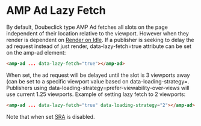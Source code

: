 <!---
Copyright 2020 The AMP HTML Authors. All Rights Reserved.

Licensed under the Apache License, Version 2.0 (the "License");
you may not use this file except in compliance with the License.
You may obtain a copy of the License at

      http://www.apache.org/licenses/LICENSE-2.0

Unless required by applicable law or agreed to in writing, software
distributed under the License is distributed on an "AS-IS" BASIS,
WITHOUT WARRANTIES OR CONDITIONS OF ANY KIND, either express or implied.
See the License for the specific language governing permissions and
limitations under the License.
-->

# AMP Ad Lazy Fetch

By default, Doubeclick type AMP Ad fetches all slots on the page independent of their location relative to the viewport.  However when they render is dependent on <a href="render-on-idle.md">Render on Idle</a>.  If a publisher is seeking to delay the ad request instead of just render, data-lazy-fetch=true attribute can be set on the amp-ad element:

```html
<amp-ad ... data-lazy-fetch="true"></amp-ad>
```

When set, the ad request will be delayed until the slot is 3 viewports away (can be set to a specific viewport value based on data-loading-strategy=<number of viewports>.  Publishers using data-loading-strategy=prefer-viewability-over-views will
use current 1.25 viewports.  Example of setting lazy fetch to 2 viewports:
```html
<amp-ad ... data-lazy-fetch="true" data-loading-strategy="2"></amp-ad>
```

Note that when set <a href="sra.md">SRA</a> is disabled.
